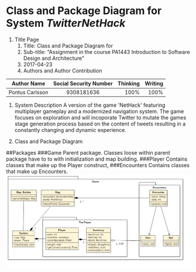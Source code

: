 #  Class and Package Diagram for System _TwitterNetHack_
1. Title Page
    1. Title:  Class and Package Diagram for
    1. Sub-title: "Assignment in the course PA1443 Introduction to Software Design and Architecture"
    1. 2017-04-23
    1. Authors and Author Contribution

| Author Name   | Social Security Number| Thinking  |Writing  |
| ------------- |:-------------:| -----:|-----:|
| Pontus Carlsson  | 9308181636 | 100% |100% |

1. System Description
A version of the game 'NetHack' featuring multiplayer gameplay and a modernized navigation system. The game focuses on exploration and will incoporate Twitter to mutate the games stage generation process based on the content of tweets resulting in a constantly changing and  dynamic experience.

1. Class and Package Diagram

##Packages
###Game
Parent package. Classes loose within parent package have to to with initialization and map building.
###Player
Contains classes that make up the Player construct,
###Encounters
Contains classes that make up Encounters.
![model](https://github.com/carl93/OOD-PA1443-poca16/blob/master/Assignments/OOP/ClassDiagram1.png "Diagram")

